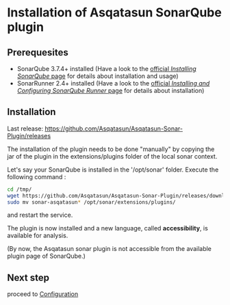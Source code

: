 # Installation of Asqatasun SonarQube plugin

## Prerequesites

* SonarQube 3.7.4+ installed (Have a look to the [official *Installing SonarQube* page](http://docs.sonarqube.org/display/SONAR/Installing) for details about installation and usage)
* SonarRunner 2.4+ installed (Have a look to the [official *Installing and Configuring SonarQube Runner* page](http://docs.sonarqube.org/display/SONAR/Installing+and+Configuring+SonarQube+Runner) for details about installation)

## Installation

Last release: https://github.com/Asqatasun/Asqatasun-Sonar-Plugin/releases

The installation of the plugin needs to be done "manually" by copying the jar of the plugin in the extensions/plugins folder of the local sonar context.

Let's say your SonarQube is installed in the '/opt/sonar' folder. Execute the following command :


```bash
cd /tmp/
wget https://github.com/Asqatasun/Asqatasun-Sonar-Plugin/releases/download/v<version>/sonar-asqatasun-<version>.jar
sudo mv sonar-asqatasun* /opt/sonar/extensions/plugins/
```



and restart the service.

The plugin is now installed and a new language, called **accessibility**, is available for analysis.

(By now, the Asqatasun sonar plugin is not accessible from the available plugin page of SonarQube.)

## Next step

proceed to [Configuration](configuration.md)
